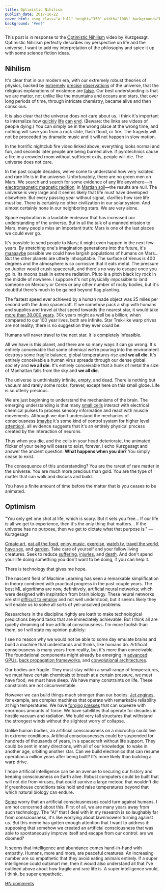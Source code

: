 ```yaml
---
title: Optimistic Nihilism
publish_date: 2017-10-22
cover_html: <svg class="w-full" height="350" width="100%" background="black"><circle cx="50%" cy="170" r="150" stroke="white" stroke-width="10" fill="black" alpha="50%"/></svg>
background: "#eef"
---
```


This post is in response to the
[Optimistic Nihilism](https://www.youtube.com/watch?v=MBRqu0YOH14) video by
Kurzgesagt. Optimistic Nihilism perfectly describes my perspective on life and
the universe. I want to add my interpretation of the philosophy and spice it up
with some science fiction ideas.

## Nihilism

It's clear that in our modern era, with our extremely robust theories of
physics, backed by [extremely](https://en.wikipedia.org/wiki/LIGO)
[precise](https://en.wikipedia.org/wiki/Large_Hadron_Collider)
[observations](https://en.wikipedia.org/wiki/Cosmic_microwave_background) of the
universe, that the religious explanations of existence are
[false](https://en.wikipedia.org/wiki/The_God_Delusion). Our best understanding
is that we are matter, not unlike like the mountains and oceans and stars, that
over long periods of time, through intricate chemistry, became alive and then
conscious.

It is also clear that the universe does not care about us. I think it's
important to internalize how
<a href="https://www.youtube.com/watch?v=xY59mR44TLs">quickly</a>
<a href="https://www.youtube.com/watch?v=g_zPvSLemdA">life</a>
<a href="https://www.youtube.com/watch?v=_B7-Zg7QmMA">can</a>
<a href="https://www.youtube.com/watch?v=Rr7u345D3xc">end</a>. (Beware: the
links are videos of people dying.) You can simply be in the wrong place at the
wrong time, and nothing will save you from a rock slide, flash flood, or fire.
The tragedy will not be proceeded by dramatic music and it will not happen in
slow motion.

In the horrific nightclub fire video linked above, everything looks normal and
fun, and seconds later people are being burned alive. If pyrotechnics cause a
fire in a crowded room without sufficient exits, people will die. The universe
does not care.

In the past couple decades, we've come to understand how very isolated and rare
life is in the universe. Unfortunately, there are no green men on Mars. We
search and search for some evidence of any life anywhere&mdash;in
<a href="https://en.wikipedia.org/wiki/Search_for_extraterrestrial_intelligence">electromagnetic
magnetic radition</a>, in
<a href="https://en.wikipedia.org/wiki/Curiosity_(rover)">Martian
soil</a>&mdash;the results are null. The universe is very large and it seems
likely that life must have developed elsewhere. But every passing year without
signal, clarifies how rare life must be. There is certainly no other
civilization in our solar system. And almost certainly none in our neighboring
stars. We are very alone.

Space exploration is a laudable endeavor that has increased our understanding of
the universe. But in all the talk of a manned mission to Mars, many people miss
an important truth: Mars is one of the last places we could ever go.

It's possible to send people to Mars; it might even happen in the next few
years. By stretching one's imagination generations into the future, it's
<a
href="https://en.wikipedia.org/wiki/Colonization_of_Mars">maaaaybe</a>
possible we could have largish populations of humans on Mars... But the other
planets are utterly inhospitable. The surface of Venus is 400 degrees and the
atmosphere is so corrosive that it eats metal. The pressure on Jupiter would
crush spacecraft, and there's no way to escape once you go in. Its moons bask in
extreme radiation. Pluto is a pitch black icy rock in the middle of nowhere. I
suppose it's not physically impossible to land someone on Mercury or Ceres or
any other number of rocky bodies, but it's doubtful there's much to be gained
beyond flag planting.

The fastest speed ever achieved by a human made object was 25 miles per second
with the Juno spacecraft. If we somehow pack a ship with humans and supplies and
travel at that speed towards the nearest star, it would take
<a
href="https://www.google.com/search?q=4.24+light+years+%2F+%2825+miles%2Fsec%29&oq=4.24+light+years+%2F+%2825+miles%2Fsec%29&gs_l=psy-ab.3...4834.6602.0.7435.6.6.0.0.0.0.159.645.3j3.6.0....0...1.1.64.psy-ab..0.3.348...33i22i29i30k1j33i160k1.KZ7oTn3-gOo">more
than 30,000 years</a>. 30k years might as well be a billion; when compared to
our 100 year lives, both are infinite. Star Trek-like warp drives are not
reality; there is no suggestion they ever could be.

Humans will never travel to the next star. It is completely infeasible.

All we have is this planet, and there are so many ways it can go wrong. It's
entirely conceivable that some chemical we're pouring into the environment
destroys some fragile balance, global temperatures rise and <b>we all die</b>.
It's entirely conceivable a human virus spreads through our dense global society
and <b>we all die</b>. It's entirely conceivable that a hunk of metal the size
of Manhattan falls from the sky and <b>we all die</b>.

The universe is unthinkably infinite, empty, and dead. There is nothing but
vacuum and rarely some rocks, forever, except here on this small globe. Life is
so utterly precious.

We are just beginning to understand the mechanisms of the brain. The emerging
understanding is that many <a
href="https://en.wikipedia.org/wiki/Neuron">small
cells</a> interact with electrical chemical pulses to process sensory
information and react with muscle movements. Although we don't understand the
mechanics of consciousness
(<a href="https://www.princeton.edu/~graziano/Consciousness_Research.html">maybe</a>
it's some kind of control system for higher level
<a href="https://arxiv.org/abs/1406.6247">attention</a>), all evidence suggests
that it's an entirely physical process created by the interaction of neurons.

Thus when you die, and the cells in your head deteriorate, the animated flicker
of your being will cease to exist, forever. I echo Kurzgesagt and answer the
ancient question: <b>What happens when you die?</b> You simply cease to exist.

The consequence of this understanding? You are the rarest of rare matter in the
universe. You are much more precious than gold. You are the type of matter that
can walk and discuss and build.

You have a finite amount of time before the matter that is you ceases to be
animated.

## Optimism

"You only get one shot at life, which is scary. But it sets you free... If our
life is all we get to experience, then it's the only thing that matters... If
the universe has no purpose, then we get to dictate what that purpose is."
&mdash; Kurzgesagt

<a href="https://youtu.be/mvmuCPvRoWQ">Create art</a>,
<a href="http://feastmeetswest.com/">eat all the food</a>,
<a href="https://www.youtube.com/watch?v=8nrVrWkq_dc">enjoy music</a>,
<a href="https://stronglifts.com/5x5/">exercise</a>,
<a href="https://en.wikipedia.org/wiki/Misfits_(TV_series)#Series_1_.282009.29">watch
tv</a>,
<a href="https://www.flickr.com/photos/coldredlemur/2392282568/in/photostream/">travel
the world</a>,
<a href="https://www.amazon.com/Ethical-Slut-Practical-Relationships-Adventures/dp/1587613379">have
sex</a>, and
<a href="https://www.amazon.com/Pumpkin-Dills-Atlantic-Giant-Seeds/dp/B000N48QSQ">garden</a>.
Take care of yourself and your fellow living creatures. Seek to reduce
<a href="https://en.wikipedia.org/wiki/Solitary_confinement">suffering</a>,
<a href="https://en.wikipedia.org/wiki/Health_issues_in_American_football">injuries</a>,
and
<a href="https://www.nytimes.com/interactive/2017/06/05/upshot/opioid-epidemic-drug-overdose-deaths-are-rising-faster-than-ever.html?_r=0">death</a>.
And don't spend your life doing something you don't want to be doing, if you can
help it.

There is technology that gives me hope.

The nascent field of Machine Learning has seen a remarkable simplification in
theory combined with practical progress in the past couple years. The best ML
algorithms are now, definitively, artificial neural networks; which were
designed with inspiration from brain biology. These neural networks are still
<a
href="http://tinyclouds.org/residency/">difficult to employ</a> and not well
understood, but it seems likely they will enable us to solve all sorts of
yet-unsolved problems.

Researchers in the discipline rightly are loath to make technological
predictions beyond tasks that are immediately achievable. But I think all are
quietly dreaming of true artificial consciousness. I'm more foolish than them,
so I will state my opinion publicly:

I see no reason why we would not be able to some day emulate brains and build a
machine that understands and thinks, like humans do. Artificial consciousness is
many years from reality, but it's more than conceivable. The foundational
components might already be emerging in
<a
href="https://www.nvidia.com/en-us/data-center/volta-gpu-architecture/">advanced
GPUs</a>, <a href="https://www.tensorflow.org/">back propagation frameworks</a>,
and
<a
href="https://www.youtube.com/playlist?list=PL3FW7Lu3i5JvHM8ljYj-zLfQRF3EO8sYv">convolutional
architectures</a>.

Our bodies are fragile. They must stay within a small range of temperatures, we
must have certain chemicals to breath at a certain pressure, we must have food,
we must have sleep. We have many constraints on life. These constraints are not
circumventable.

However we can build things much stronger than our bodies.
<a href="https://www.youtube.com/watch?v=CXSi4GXUojo">Jet engines</a>, for
example, are complex machines that operate with remarkable reliability at high
temperatures. We have
<a
href="https://en.wikipedia.org/wiki/Heavy_Press_Program">forging presses</a>
that can squeeze with enormous amounts of force. We have satellites that operate
for decades in hostile vacuum and radiation. We build very tall structures that
withstand the strongest winds without the slightest worry of collapse.

Unlike human bodies, an artificial consciousness on a microchip could live in
extreme conditions. Artificial consciousnesses could be suspended for hundreds
of thousands of years, in a spacecraft without life support. They could be sent
in many directions, with all of our knowledge, to wake in another age, orbiting
another star. Can we build electronics that can resume operation a million years
after being built? It's more likely than building a warp drive.

I hope artificial intelligence can be an avenue to securing our history and
keeping consciousness on Earth alive. Robust computers could be built that will
not die from viruses, that could survive a large meteor, that wouldn't die if
greenhouse conditions take hold and raise temperatures beyond that which natural
biology can endure.

<a href="https://www.amazon.com/Superintelligence-Dangers-Strategies-Nick-Bostrom/dp/0198739834/ref=pd_sim_14_1?_encoding=UTF8&pd_rd_i=0198739834&pd_rd_r=1F2B26AKWZT8ZVX12MZ7&pd_rd_w=k1jM4&pd_rd_wg=gmn8V&psc=1&refRID=1F2B26AKWZT8ZVX12MZ7">Some</a>
worry that an artificial consciousnesses could turn against humans. I am not
concerned about this. First of all, we are many years away from such technology.
The "AI" that I deal with in my research is so laughably far from consciousness,
it's like worrying about lawnmowers turning against us. But this meme has gotten
enough attention that I want to address it: supposing that somehow we created an
artificial consciousness that was able to spontaneously improve itself and
escape from our control: are we doomed?

It seems that intelligence and abundance comes hand-in-hand with empathy.
Humans, more and more, are peaceful creatures. An increasing number are so
empathetic that they avoid eating animals entirely. If a super intelligence
could outsmart me, then it would also understand all that I've outlined above
about how fragile and rare life is. A super intelligence would, I think, be
super empathetic.


<a href="https://news.ycombinator.com/item?id=16749997">HN comments</a>
